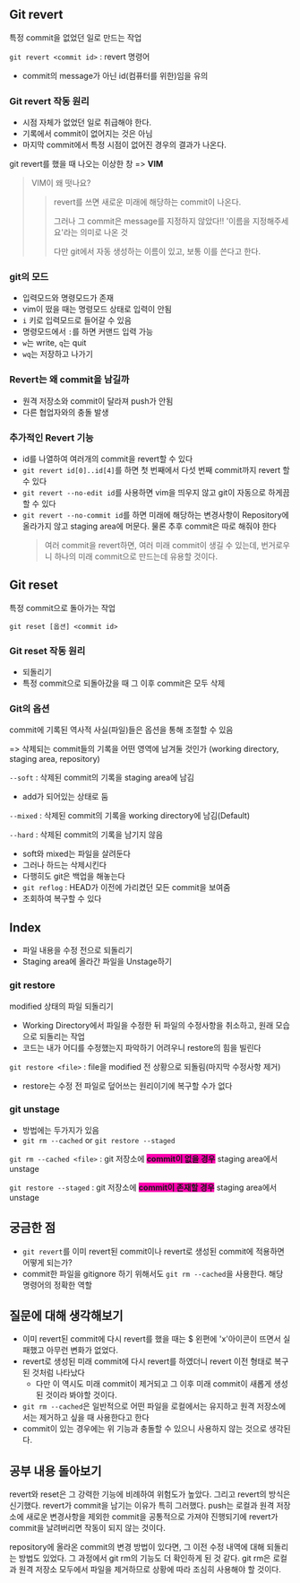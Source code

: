 ## Git revert
특정 commit을 없었던 일로 만드는 작업

`git revert <commit id>` : revert 명령어
- commit의 message가 아닌 id(컴퓨터를 위한)임을 유의

### Git revert 작동 원리
- 시점 자체가 없었던 일로 취급해야 한다.
- 기록에서 commit이 없어지는 것은 아님
- 마지막 commit에서 특정 시점이 없어진 경우의 결과가 나온다.

git revert를 했을 때 나오는 이상한 창 => **VIM**

>VIM이 왜 떳나요?
>> revert를 쓰면 새로운 미래에 해당하는 commit이 나온다.
>>
>> 그러나 그 commit은 message를 지정하지 않았다!!
>> '이름을 지정해주세요'라는 의미로 나온 것
>>
>> 다만 git에서 자동 생성하는 이름이 있고, 보통 이를 쓴다고 한다.

### git의 모드
- 입력모드와 명령모드가 존재
- vim이 떴을 때는 명령모드 상태로 입력이 안됨
- `i` 키로 입력모드로 들어갈 수 있음
- 명령모드에서 `:`를 하면 커맨드 입력 가능
- `w`는 write, `q`는 quit
- `wq`는 저장하고 나가기
  
### Revert는 왜 commit을 남길까
- 원격 저장소와 commit이 달라져 push가 안됨
- 다른 협업자와의 충돌 발생

### 추가적인 Revert 기능
- id를 나열하여 여러개의 commit을 revert할 수 있다
- `git revert id[0]..id[4]`를 하면 첫 번째에서 다섯 번째 commit까지 revert 할 수 있다
- `git revert --no-edit id`를 사용하면 vim을 띄우지 않고 git이 자동으로 하게끔 할 수 있다
- `git revert --no-commit id`를 하면 미래에 해당하는 변경사항이 Repository에 올라가지 않고 staging area에 머문다. 물론 추후 commit은 따로 해줘야 한다
  > 여러 commit을 revert하면, 여러 미래 commit이 생길 수 있는데, 번거로우니 하나의 미래 commit으로 만드는데 유용할 것이다.

## Git reset
특정 commit으로 돌아가는 작업

`git reset [옵션] <commit id>`

### Git reset 작동 원리
- 되돌리기
- 특정 commit으로 되돌아갔을 때 그 이후 commit은 모두 삭제

### Git의 옵션
commit에 기록된 역사적 사실(파일)들은 옵션을 통해 조절할 수 있음

=> 삭제되는 commit들의 기록을 어떤 영역에 남겨둘 것인가 (working directory, staging area, repository)

`--soft` : 삭제된 commit의 기록을 staging area에 남김
- add가 되어있는 상태로 둠
  
`--mixed` : 삭제된 commit의 기록을 working directory에 남김(Default)

`--hard` : 삭제된 commit의 기록을 남기지 않음

- soft와 mixed는 파일을 살려둔다
- 그러나 하드는 삭제시킨다
- 다행히도 git은 백업을 해놓는다
- `git reflog` : HEAD가 이전에 가리켰던 모든 commit을 보여줌
- 조회하여 복구할 수 있다

## Index
- 파일 내용을 수정 전으로 되돌리기
- Staging area에 올라간 파일을 Unstage하기

### git restore
modified 상태의 파일 되돌리기
- Working Directory에서 파일을 수정한 뒤 파일의 수정사항을 취소하고, 원래 모습으로 되돌리는 작업
- 코드는 내가 어디를 수정했는지 파악하기 어려우니 restore의 힘을 빌린다

`git restore <file>` : file을 modified 전 상황으로 되돌림(마지막 수정사항 제거)
- restore는 수정 전 파일로 덮어쓰는 원리이기에 복구할 수가 없다

### git unstage
- 방법에는 두가지가 있음
- `git rm --cached` or `git restore --staged`

`git rm --cached <file>` : git 저장소에 **<span style='background-color:ff00af'>commit이 없을 경우</span>** staging area에서 unstage

`git restore --staged` : git 저장소에 **<span style = 'background-color:ff00af'>commit이 존재할 경우</span>** staging area에서 unstage

## 궁금한 점
- `git revert`를 이미 revert된 commit이나 revert로 생성된 commit에 적용하면 어떻게 되는가?
- commit한 파일을 gitignore 하기 위해서도 `git rm --cached`을 사용한다. 해당 명령어의 정확한 역할

## 질문에 대해 생각해보기
- 이미 revert된 commit에 다시 revert를 했을 때는 $ 왼편에 'x'아이콘이 뜨면서 실패했고 아무런 변화가 없었다.
- revert로 생성된 미래 commit에 다시 revert를 하였더니 revert 이전 형태로 복구된 것처럼 나타났다
  - 다만 이 역시도 미래 commit이 제거되고 그 이후 미래 commit이 새롭게 생성된 것이라 봐야할 것이다.
- `git rm --cached`은 일반적으로 어떤 파일을 로컬에서는 유지하고 원격 저장소에서는 제거하고 싶을 때 사용한다고 한다
- commit이 있는 경우에는 위 기능과 충돌할 수 있으니 사용하지 않는 것으로 생각된다.

## 공부 내용 돌아보기
revert와 reset은 그 강력한 기능에 비례하여 위험도가 높았다. 그리고 revert의 방식은 신기했다. revert가 commit을 남기는 이유가 특히 그러했다. push는 로컬과 원격 저장소에 새로운 변경사항을 제외한 commit을 공통적으로 가져야 진행되기에 revert가 commit을 날려버리면 작동이 되지 않는 것이다.

repository에 올라온 commit의 변경 방법이 있다면, 그 이전 수정 내역에 대해 되돌리는 방법도 있었다. 그 과정에서 git rm의 기능도 더 확인하게 된 것 같다. git rm은 로컬과 원격 저장소 모두에서 파일을 제거하므로 상황에 따라 조심히 사용해야 할 것이다. 